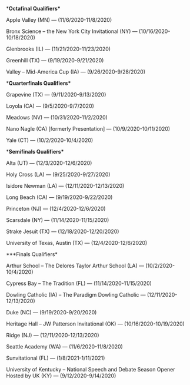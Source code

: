 ***Octafinal Qualifiers\***

Apple Valley (MN) — (11/6/2020-11/8/2020)

Bronx Science – the New York City Invitational (NY) — (10/16/2020-10/18/2020)

Glenbrooks (IL) — (11/21/2020-11/23/2020)

Greenhill (TX) — (9/19/2020-9/21/2020)

Valley – Mid-America Cup (IA) — (9/26/2020-9/28/2020)

***Quarterfinals Qualifiers\***

Grapevine (TX) — (9/11/2020-9/13/2020)

Loyola (CA) — (9/5/2020-9/7/2020)

Meadows (NV) — (10/31/2020-11/2/2020)

Nano Nagle (CA) [formerly Presentation] — (10/9/2020-10/11/2020)

Yale (CT) — (10/2/2020-10/4/2020)

***Semifinals Qualifiers\***

Alta (UT) — (12/3/2020-12/6/2020)

Holy Cross (LA) — (9/25/2020-9/27/2020)

Isidore Newman (LA) — (12/11/2020-12/13/2020)

Long Beach (CA) — (9/19/2020-9/22/2020)

Princeton (NJ) — (12/4/2020-12/6/2020)

Scarsdale (NY) — (11/14/2020-11/15/2020) 

Strake Jesuit (TX) — (12/18/2020-12/20/2020) 

University of Texas, Austin (TX) — (12/4/2020-12/6/2020)

***Finals Qualifiers\*

Arthur School – The Delores Taylor Arthur School (LA) — (10/2/2020-10/4/2020)

Cypress Bay – The Tradition (FL) — (11/14/2020-11/15/2020)

Dowling Catholic (IA) – The Paradigm Dowling Catholic — (12/11/2020-12/13/2020)

Duke (NC) — (9/19/2020-9/20/2020)

Heritage Hall – JW Patterson Invitational (OK) — (10/16/2020-10/19/2020)

Ridge (NJ) — (12/11/2020-12/13/2020) 

Seattle Academy (WA) — (11/6/2020-11/8/2020)

Sunvitational (FL) — (1/8/2021-1/11/2021)

University of Kentucky – National Speech and Debate Season Opener Hosted by UK (KY) — (9/12/2020-9/14/2020)